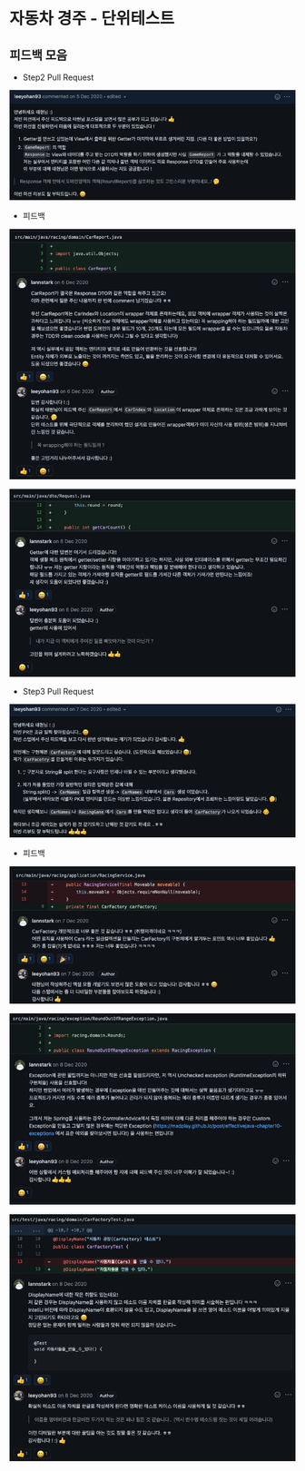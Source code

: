 # 자동차 경주 - 단위테스트

## 피드백 모음

- Step2 Pull Request

![](./image/racingcar1.png)

- 피드백
 
![](./image/racingcar2.png)

![](./image/racingcar3.png)

- Step3 Pull Request

![](./image/racingcar4.png)

- 피드백

![](./image/racingcar5.png)

![](./image/racingcar7.png)

![](./image/racingcar8.png)

